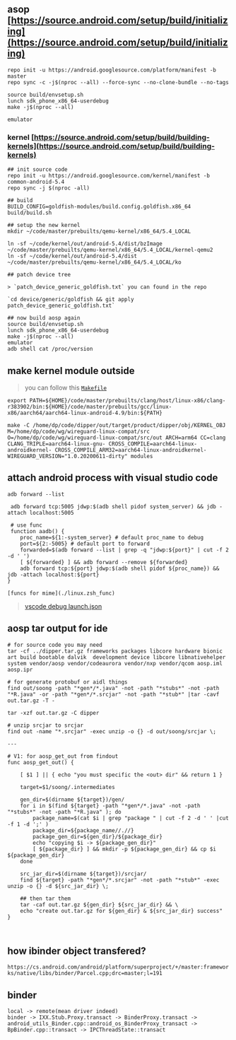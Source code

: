 ## asop [https://source.android.com/setup/build/initializing](https://source.android.com/setup/build/initializing)

```
repo init -u https://android.googlesource.com/platform/manifest -b master
repo sync -c -j$(nproc --all) --force-sync --no-clone-bundle --no-tags

source build/envsetup.sh
lunch sdk_phone_x86_64-userdebug
make -j$(nproc --all)

emulator
```

### kernel [https://source.android.com/setup/build/building-kernels](https://source.android.com/setup/build/building-kernels)

```
## init source code
repo init -u https://android.googlesource.com/kernel/manifest -b common-android-5.4
repo sync -j $(nproc -all)

## build
BUILD_CONFIG=goldfish-modules/build.config.goldfish.x86_64 build/build.sh

## setup the new kernel
mkdir ~/code/master/prebuilts/qemu-kernel/x86_64/5.4_LOCAL

ln -sf ~/code/kernel/out/android-5.4/dist/bzImage ~/code/master/prebuilts/qemu-kernel/x86_64/5.4_LOCAL/kernel-qemu2
ln -sf ~/code/kernel/out/android-5.4/dist ~/code/master/prebuilts/qemu-kernel/x86_64/5.4_LOCAL/ko

## patch device tree

> `patch_device_generic_goldfish.txt` you can found in the repo

`cd device/generic/goldfish && git apply patch_device_generic_goldfish.txt`

## now build aosp again
source build/envsetup.sh
lunch sdk_phone_x86_64-userdebug
make -j$(nproc --all)
emulator
adb shell cat /proc/version
```

## make kernel module outside

> you can follow this [`Makefile`](./android/aosp/Makefile)

```
export PATH=${HOME}/code/master/prebuilts/clang/host/linux-x86/clang-r383902/bin:${HOME}/code/master/prebuilts/gcc/linux-x86/aarch64/aarch64-linux-android-4.9/bin:${PATH}

make -C /home/dp/code/dipper/out/target/product/dipper/obj/KERNEL_OBJ M=/home/dp/code/wg/wireguard-linux-compat/src O=/home/dp/code/wg/wireguard-linux-compat/src/out ARCH=arm64 CC=clang CLANG_TRIPLE=aarch64-linux-gnu- CROSS_COMPILE=aarch64-linux-androidkernel- CROSS_COMPILE_ARM32=aarch64-linux-androidkernel- WIREGUARD_VERSION="1.0.20200611-dirty" modules
```

## attach android process with visual studio code

```
adb forward --list

 adb forward tcp:5005 jdwp:$(adb shell pidof system_server) && jdb -attach localhost:5005

 # use func
 function aadb() {
    proc_name=${1:-system_server} # default proc_name to debug
    port=${2:-5005} # default port to forward
    forwarded=$(adb forward --list | grep -q "jdwp:${port}" | cut -f 2 -d ' ')
    [ ${forwarded} ] && adb forward --remove ${forwarded}
    adb forward tcp:${port} jdwp:$(adb shell pidof ${proc_name}) && jdb -attach localhost:${port}
}

[funcs for mime](./linux.zsh_func)
```

> [vscode debug launch.json](./android/aosp/.vscode/launch.json)

## aosp tar output for ide

```
# for source code you may need
tar -cf ../dipper.tar.gz frameworks packages libcore hardware bionic  art build bootable dalvik  development device libcore libnativehelper system vendor/aosp vendor/codeaurora vendor/nxp vendor/qcom aosp.iml aosp.ipr

# for generate protobuf or aidl things
find out/soong -path "*gen*/*.java" -not -path "*stubs*" -not -path "*R.java" -or -path "*gen*/*.srcjar" -not -path "*stub*" |tar -cavf out.tar.gz -T -

tar -xzf out.tar.gz -C dipper

# unzip srcjar to srcjar
find out -name "*.srcjar" -exec unzip -o {} -d out/soong/srcjar \;

---

# V1: for aosp_get_out from findout
func aosp_get_out() {

    [ $1 ] || { echo "you must specific the <out> dir" && return 1 }

    target=$1/soong/.intermediates

    gen_dir=$(dirname ${target})/gen/
    for i in $(find ${target} -path "*gen*/*.java" -not -path "*stubs*" -not -path "*R.java" ); do
        package_name=$(cat $i | grep "package " | cut -f 2 -d ' ' |cut -f 1 -d ';' )
        package_dir=${package_name//.//}
        package_gen_dir=${gen_dir}/${package_dir}
        echo "copying $i -> ${package_gen_dir}"
        [ ${package_dir} ] && mkdir -p ${package_gen_dir} && cp $i ${package_gen_dir}
    done

    src_jar_dir=$(dirname ${target})/srcjar/
    find ${target} -path "*gen*/*.srcjar" -not -path "*stub*" -exec unzip -o {} -d ${src_jar_dir} \;

    ## then tar them
    tar -caf out.tar.gz ${gen_dir} ${src_jar_dir} && \
    echo "create out.tar.gz for ${gen_dir} & ${src_jar_dir} success"
}



```

## how ibinder object transfered?

`https://cs.android.com/android/platform/superproject/+/master:frameworks/native/libs/binder/Parcel.cpp;drc=master;l=191`


## binder

```
local -> remote(mean driver indeed)
binder -> IXX.Stub.Proxy.transact -> BinderProxy.transact -> android_utils_Binder.cpp::android_os_BinderProxy_transact -> BpBinder.cpp::transact -> IPCThreadState::transact
```
